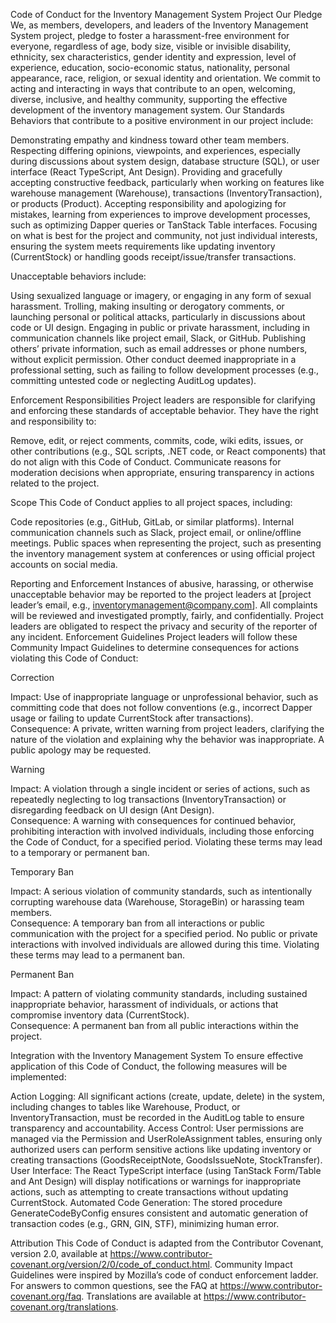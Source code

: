 Code of Conduct for the Inventory Management System Project
Our Pledge
We, as members, developers, and leaders of the Inventory Management System project, pledge to foster a harassment-free environment for everyone, regardless of age, body size, visible or invisible disability, ethnicity, sex characteristics, gender identity and expression, level of experience, education, socio-economic status, nationality, personal appearance, race, religion, or sexual identity and orientation.
We commit to acting and interacting in ways that contribute to an open, welcoming, diverse, inclusive, and healthy community, supporting the effective development of the inventory management system.
Our Standards
Behaviors that contribute to a positive environment in our project include:

Demonstrating empathy and kindness toward other team members.
Respecting differing opinions, viewpoints, and experiences, especially during discussions about system design, database structure (SQL), or user interface (React TypeScript, Ant Design).
Providing and gracefully accepting constructive feedback, particularly when working on features like warehouse management (Warehouse), transactions (InventoryTransaction), or products (Product).
Accepting responsibility and apologizing for mistakes, learning from experiences to improve development processes, such as optimizing Dapper queries or TanStack Table interfaces.
Focusing on what is best for the project and community, not just individual interests, ensuring the system meets requirements like updating inventory (CurrentStock) or handling goods receipt/issue/transfer transactions.

Unacceptable behaviors include:

Using sexualized language or imagery, or engaging in any form of sexual harassment.
Trolling, making insulting or derogatory comments, or launching personal or political attacks, particularly in discussions about code or UI design.
Engaging in public or private harassment, including in communication channels like project email, Slack, or GitHub.
Publishing others’ private information, such as email addresses or phone numbers, without explicit permission.
Other conduct deemed inappropriate in a professional setting, such as failing to follow development processes (e.g., committing untested code or neglecting AuditLog updates).

Enforcement Responsibilities
Project leaders are responsible for clarifying and enforcing these standards of acceptable behavior. They have the right and responsibility to:

Remove, edit, or reject comments, commits, code, wiki edits, issues, or other contributions (e.g., SQL scripts, .NET code, or React components) that do not align with this Code of Conduct.
Communicate reasons for moderation decisions when appropriate, ensuring transparency in actions related to the project.

Scope
This Code of Conduct applies to all project spaces, including:

Code repositories (e.g., GitHub, GitLab, or similar platforms).
Internal communication channels such as Slack, project email, or online/offline meetings.
Public spaces when representing the project, such as presenting the inventory management system at conferences or using official project accounts on social media.

Reporting and Enforcement
Instances of abusive, harassing, or otherwise unacceptable behavior may be reported to the project leaders at [project leader’s email, e.g., inventorymanagement@company.com]. All complaints will be reviewed and investigated promptly, fairly, and confidentially.
Project leaders are obligated to respect the privacy and security of the reporter of any incident.
Enforcement Guidelines
Project leaders will follow these Community Impact Guidelines to determine consequences for actions violating this Code of Conduct:

Correction  

Impact: Use of inappropriate language or unprofessional behavior, such as committing code that does not follow conventions (e.g., incorrect Dapper usage or failing to update CurrentStock after transactions).  
Consequence: A private, written warning from project leaders, clarifying the nature of the violation and explaining why the behavior was inappropriate. A public apology may be requested.


Warning  

Impact: A violation through a single incident or series of actions, such as repeatedly neglecting to log transactions (InventoryTransaction) or disregarding feedback on UI design (Ant Design).  
Consequence: A warning with consequences for continued behavior, prohibiting interaction with involved individuals, including those enforcing the Code of Conduct, for a specified period. Violating these terms may lead to a temporary or permanent ban.


Temporary Ban  

Impact: A serious violation of community standards, such as intentionally corrupting warehouse data (Warehouse, StorageBin) or harassing team members.  
Consequence: A temporary ban from all interactions or public communication with the project for a specified period. No public or private interactions with involved individuals are allowed during this time. Violating these terms may lead to a permanent ban.


Permanent Ban  

Impact: A pattern of violating community standards, including sustained inappropriate behavior, harassment of individuals, or actions that compromise inventory data (CurrentStock).  
Consequence: A permanent ban from all public interactions within the project.



Integration with the Inventory Management System
To ensure effective application of this Code of Conduct, the following measures will be implemented:

Action Logging: All significant actions (create, update, delete) in the system, including changes to tables like Warehouse, Product, or InventoryTransaction, must be recorded in the AuditLog table to ensure transparency and accountability.
Access Control: User permissions are managed via the Permission and UserRoleAssignment tables, ensuring only authorized users can perform sensitive actions like updating inventory or creating transactions (GoodsReceiptNote, GoodsIssueNote, StockTransfer).
User Interface: The React TypeScript interface (using TanStack Form/Table and Ant Design) will display notifications or warnings for inappropriate actions, such as attempting to create transactions without updating CurrentStock.
Automated Code Generation: The stored procedure GenerateCodeByConfig ensures consistent and automatic generation of transaction codes (e.g., GRN, GIN, STF), minimizing human error.

Attribution
This Code of Conduct is adapted from the Contributor Covenant, version 2.0, available at https://www.contributor-covenant.org/version/2/0/code_of_conduct.html. Community Impact Guidelines were inspired by Mozilla’s code of conduct enforcement ladder.
For answers to common questions, see the FAQ at https://www.contributor-covenant.org/faq. Translations are available at https://www.contributor-covenant.org/translations.
